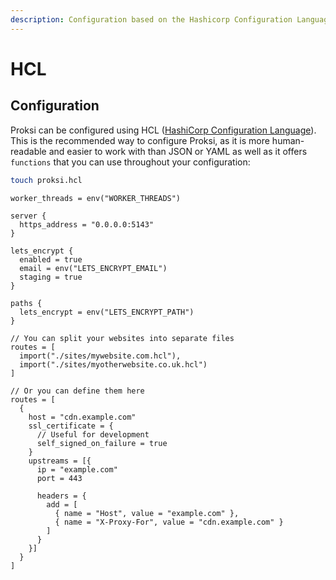 ```yaml
---
description: Configuration based on the Hashicorp Configuration Language
---
```


# HCL

## Configuration

Proksi can be configured using HCL ([HashiCorp Configuration Language](https://github.com/hashicorp/hcl/blob/main/hclsyntax/spec.md)). This is the recommended way to configure Proksi, as it is more human-readable and easier to work with than JSON or YAML as well as it offers `functions` that you can use throughout your configuration:

```bash
touch proksi.hcl
```

```hcl
worker_threads = env("WORKER_THREADS")

server {
  https_address = "0.0.0.0:5143"
}

lets_encrypt {
  enabled = true
  email = env("LETS_ENCRYPT_EMAIL")
  staging = true
}

paths {
  lets_encrypt = env("LETS_ENCRYPT_PATH")
}

// You can split your websites into separate files
routes = [
  import("./sites/mywebsite.com.hcl"),
  import("./sites/myotherwebsite.co.uk.hcl")
]

// Or you can define them here
routes = [
  {
    host = "cdn.example.com"
    ssl_certificate = {
      // Useful for development
      self_signed_on_failure = true
    }
    upstreams = [{
      ip = "example.com"
      port = 443

      headers = {
        add = [
          { name = "Host", value = "example.com" },
          { name = "X-Proxy-For", value = "cdn.example.com" }
        ]
      }
    }]
  }
]
```
